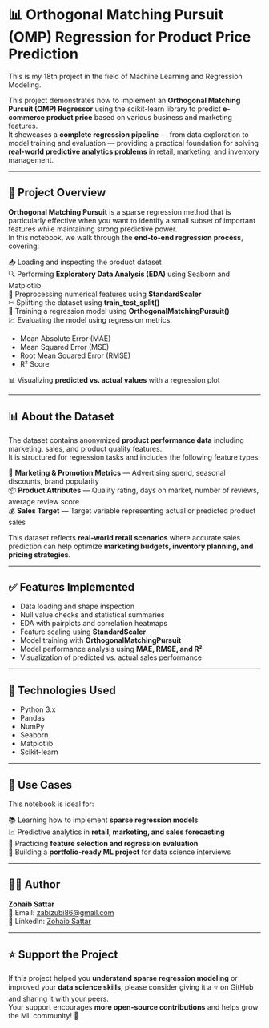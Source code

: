 # 📊 Orthogonal Matching Pursuit (OMP) Regression for Product Price Prediction

This is my 18th project in the field of Machine Learning and Regression Modeling.

This project demonstrates how to implement an **Orthogonal Matching Pursuit (OMP) Regressor** using the scikit-learn library to predict **e-commerce product price** based on various business and marketing features.  
It showcases a **complete regression pipeline** — from data exploration to model training and evaluation — providing a practical foundation for solving **real-world predictive analytics problems** in retail, marketing, and inventory management.

---

## 📘 Project Overview

**Orthogonal Matching Pursuit** is a sparse regression method that is particularly effective when you want to identify a small subset of important features while maintaining strong predictive power.  
In this notebook, we walk through the **end-to-end regression process**, covering:

📥 Loading and inspecting the product dataset  
🔍 Performing **Exploratory Data Analysis (EDA)** using Seaborn and Matplotlib  
🧼 Preprocessing numerical features using **StandardScaler**  
✂ Splitting the dataset using **train_test_split()**  
🧠 Training a regression model using **OrthogonalMatchingPursuit()**  
📈 Evaluating the model using regression metrics:  
- Mean Absolute Error (MAE)  
- Mean Squared Error (MSE)  
- Root Mean Squared Error (RMSE)  
- R² Score  

📊 Visualizing **predicted vs. actual values** with a regression plot

---

## 📊 About the Dataset

The dataset contains anonymized **product performance data** including marketing, sales, and product quality features.  
It is structured for regression tasks and includes the following feature types:

📢 **Marketing & Promotion Metrics** — Advertising spend, seasonal discounts, brand popularity  
📦 **Product Attributes** — Quality rating, days on market, number of reviews, average review score  
💰 **Sales Target** — Target variable representing actual or predicted product sales  

This dataset reflects **real-world retail scenarios** where accurate sales prediction can help optimize **marketing budgets, inventory planning, and pricing strategies**.

---

## ✅ Features Implemented

- Data loading and shape inspection  
- Null value checks and statistical summaries  
- EDA with pairplots and correlation heatmaps  
- Feature scaling using **StandardScaler**  
- Model training with **OrthogonalMatchingPursuit**  
- Model performance analysis using **MAE, RMSE, and R²**  
- Visualization of predicted vs. actual sales performance  

---

## 🧪 Technologies Used

- Python 3.x  
- Pandas  
- NumPy  
- Seaborn  
- Matplotlib  
- Scikit-learn  

---

## 📂 Use Cases

This notebook is ideal for:  

📚 Learning how to implement **sparse regression models**  
📈 Predictive analytics in **retail, marketing, and sales forecasting**  
🧠 Practicing **feature selection and regression evaluation**  
🧳 Building a **portfolio-ready ML project** for data science interviews  

---

## 👨‍💻 Author

**Zohaib Sattar**  
📧 Email: [zabizubi86@gmail.com](mailto:zabizubi86@gmail.com)  
🔗 LinkedIn: [Zohaib Sattar](https://www.linkedin.com/in/zohaib-sattar)

---

## ⭐ Support the Project

If this project helped you **understand sparse regression modeling** or improved your **data science skills**, please consider giving it a ⭐ on GitHub and sharing it with your peers.  
Your support encourages **more open-source contributions** and helps grow the ML community! 🚀
